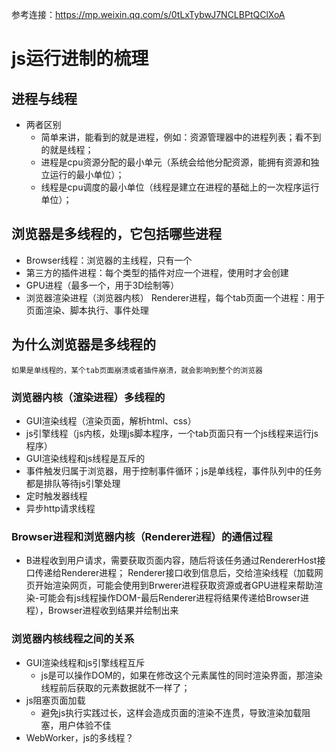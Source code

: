 参考连接：https://mp.weixin.qq.com/s/0tLxTybwJ7NCLBPtQClXoA
# js运行进制的梳理
## 进程与线程
+ 两者区别
    + 简单来讲，能看到的就是进程，例如：资源管理器中的进程列表；看不到的就是线程；
    + 进程是cpu资源分配的最小单元（系统会给他分配资源，能拥有资源和独立运行的最小单位）；
    + 线程是cpu调度的最小单位（线程是建立在进程的基础上的一次程序运行单位）；
## 浏览器是多线程的，它包括哪些进程
+ Browser线程：浏览器的主线程，只有一个
+ 第三方的插件进程：每个类型的插件对应一个进程，使用时才会创建
+ GPU进程（最多一个，用于3D绘制等）
+ 浏览器渲染进程（浏览器内核） Renderer进程，每个tab页面一个进程：用于页面渲染、脚本执行、事件处理
## 为什么浏览器是多线程的
    如果是单线程的，某个tab页面崩溃或者插件崩溃，就会影响到整个的浏览器
### 浏览器内核（渲染进程）多线程的
+ GUI渲染线程（渲染页面，解析html、css）
+ js引擎线程（js内核，处理js脚本程序，一个tab页面只有一个js线程来运行js程序）
+ GUI渲染线程和js线程是互斥的
+ 事件触发归属于浏览器，用于控制事件循环；js是单线程，事件队列中的任务都是排队等待js引擎处理
+ 定时触发器线程
+ 异步http请求线程
### Browser进程和浏览器内核（Renderer进程）的通信过程
+ B进程收到用户请求，需要获取页面内容，随后将该任务通过RendererHost接口传递给Renderer进程；
Renderer接口收到信息后，交给渲染线程（加载网页开始渲染网页，可能会使用到Brwerer进程获取资源或者GPU进程来帮助渲染-可能会有js线程操作DOM-最后Renderer进程将结果传递给Browser进程），Browser进程收到结果并绘制出来
### 浏览器内核线程之间的关系
+ GUI渲染线程和js引擎线程互斥
    + js是可以操作DOM的，如果在修改这个元素属性的同时渲染界面，那渲染线程前后获取的元素数据就不一样了；
+ js阻塞页面加载
    + 避免js执行实践过长，这样会造成页面的渲染不连贯，导致渲染加载阻塞，用户体验不佳
+ WebWorker，js的多线程？
